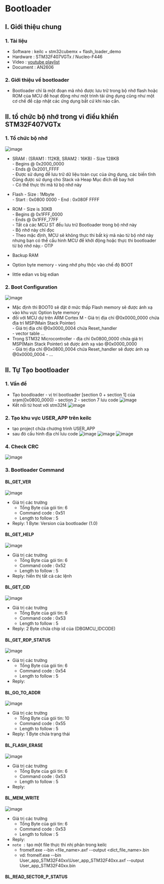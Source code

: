 # Bootloader

## I. Giới thiệu chung
### 1. Tài liệu
- Software : keilc + stm32cubemx + flash_loader_demo
- Hardware : STM32F407VGTx / Nucleo-F446 
- Video : [youtube playlist](https://www.youtube.com/playlist?list=PL831drV1RoWvZBBmt1j7KcPA_z4U1zARC)
- Document : AN2606
### 2. Giới thiệu về bootloader
- Bootloader chỉ là một đoạn mã nhỏ được lưu trữ trong bộ nhớ flash hoặc ROM của MCU để hoạt động như một trình tải ứng dụng cũng như một cơ chế để cập nhật các ứng dụng bất cứ khi nào cần.

## II. tổ chức bộ nhớ trong vi điều khiển STM32F407VGTx
### 1. Tổ chức bộ nhớ
![image](./img/memory_map.png)
- SRAM : (SRAM1 : 112KB,  SRAM2 : 16KB)
\- Size 128KB \
\- Begins @ 0x2000_0000 \
\- Ends @ 0x2001_FFFF \
\- Được sử dụng để lưu trữ dữ liệu toàn cục của ứng dụng, các biến tĩnh Cũng được sử dụng cho Stack và Heap Mục đích dễ bay hơi \
\- Có thể thực thi mã từ bộ nhớ này

- Flash
\- Size : 1Mbyte \
\- Start : 0x0800 0000 
\- End : 0x080F FFFF 

- ROM
\- Size is 30KB \
\- Begins @ 0x1FFF_0000 \
\- Ends @ 0x1FFF_77FF \
\- Tất cả các MCU ST đều lưu trữ Bootloader trong bộ nhớ này \
\- Bộ nhớ này chỉ đọc \
\- Theo mặc định, MCU sẽ không thực thi bất kỳ mã nào từ bộ nhớ này nhưng bạn có thể cấu hình MCU để khởi động hoặc thực thi bootloader từ bộ nhớ này.- OTP
- Backup RAM
- Option byte memory 
\- vùng nhớ phụ thộc vào chế độ BOOT

- little edian vs big edian

### 2. Boot Configuration 
![image](./img/BootConfig.png)
- Mặc định thì BOOT0 sẽ đặt ở mức thấp Flash memory sẽ được ánh xạ vào khu vực Option byte memory  
- đối với MCU dự trên ARM Cortex M
\- Giá trị địa chỉ @0x0000_0000 chứa địa trỉ MSP(Main Stack Pointer) \
\- Giá trị địa chỉ @0x0000_0004 chứa Reset_handler \
\- vector table ...
- Trong STM32 Microcontroller
\- địa chỉ 0x0800_0000 chứa giá trị MSP(Main Stack Pointer) sẽ được ánh xạ vào @0x0000_0000 \
\- Giá trị địa chỉ @0x0800_0004 chứa Reset_handler sẽ được ánh xạ @0x0000_0004 
\- ...
## II. Tự Tạo bootloader
### 1. Vấn đề
- Tạo boodloader 
\- vị trí bootloader [section 0 + section 1] của sram(0x0800_0000)
\- section 2 - section 7 lưu code
![image](./img/bootloader_flowchart.png)
- Kết nối từ host với stm32f4
![image](./img/bootloader_connect.png)
### 2. Tạo khu vực USER_APP trên keilc
- tạo project chứa chương trình USER_APP
- sau đó cấu hình địa chỉ lưu code
![image](./img/config_User_app1.png)
![image](./img/config_User_app2.png)
![image](./img/config_User_app3.png)

### 4. Check CRC

![image](./img/CRC_flowchart.png)

### 3. Bootloader Command
#### BL_GET_VER
![image](./img/BL_GET_VER_cmd.png)
- Giá trị các trường
  - Tổng Byte của gói tin: 6 
  - Command code : 0x51
  - Length to follow : 5 
- Reply: 1 Byte: Version của bootloader (1.0)
#### BL_GET_HELP
![image](./img/BL_GET_HELP_cmd.png)
- Giá trị các trường
  - Tổng Byte của gói tin: 6 
  - Command code : 0x52
  - Length to follow : 5 
- Reply: hiển thị tất cả các lệnh 
#### BL_GET_CID
![image](./img/BL_GET_CID_cmd.png)
- Giá trị các trường
  - Tổng Byte của gói tin: 6 
  - Command code : 0x53
  - Length to follow : 5 
- Reply: 2 Byte chứa chip id của (DBGMCU_IDCODE)
#### BL_GET_RDP_STATUS
![image](./img/BL_GET_RDP_STATUS_cmd.png)
- Giá trị các trường
  - Tổng Byte của gói tin: 6 
  - Command code : 0x54
  - Length to follow : 5 
- Reply:
#### BL_GO_TO_ADDR
![image](./img/BL_GO_TO_ADDR_cmd.png)
- Giá trị các trường
  - Tổng Byte của gói tin: 10 
  - Command code : 0x55
  - Length to follow : 5 
- Reply: 1 Byte chứa trạng thái
#### BL_FLASH_ERASE
![image](./img/BL_FLASH_ERASE_cmd.png)
- Giá trị các trường
  - Tổng Byte của gói tin: 6 
  - Command code : 0x53
  - Length to follow : 5 
- Reply:
#### BL_MEM_WRITE
![image](./img/BL_MEM_WRITE_cmd.png)
- Giá trị các trường
  - Tổng Byte của gói tin: 6 
  - Command code : 0x53
  - Length to follow : 5 
- Reply:
- ``note :`` tạo một file thực thi nhị phân trong keilc
  - fromelf.exe --bin \<file_name>.axf --output <dict_file_name>.bin 
  - vd: fromelf.exe --bin User_app_STM32F40xx\User_app_STM32F40xx.axf --output User_app_STM32F40xx.bin 
#### BL_READ_SECTOR_P_STATUS



